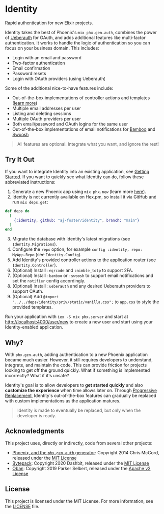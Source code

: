 # Identity

<!-- moduledoc -->

Rapid authentication for new Elixir projects.

Identity takes the best of Phoenix's `mix phx.gen.auth`, combines the power of [Ueberauth](https://github.com/ueberauth/ueberauth) for OAuth, and adds additional features like multi-factor authentication.
It works to handle the logic of authentication so you can focus on your business domain.
This includes:

* Login with an email and password
* Two-factor authentication
* Email confirmation
* Password resets
* Login with OAuth providers (using Ueberauth)

Some of the additional nice-to-have features include:

* Out-of-the-box implementations of controller actions and templates ([learn more](guides/progressive-replacement.md))
* Multiple email addresses per user
* Listing and deleting sessions
* Multiple OAuth providers per user
* Both email/password and OAuth logins for the same user
* Out-of-the-box implementations of email notifications for [Bamboo](https://hexdocs.pm/bamboo/) and [Swoosh](https://hexdocs.pm/swoosh/)

> All features are optional.
> Integrate what you want, and ignore the rest!

## Try It Out

If you want to integrate Identity into an existing application, see [Getting Started](docs/getting-started.md).
If you want to quickly see what Identity can do, follow these abbreviated instructions:

1. Generate a new Phoenix app using `mix phx.new` (learn more [here](https://hexdocs.pm/phoenix/Mix.Tasks.Phx.New.html)).
2. Identity is not currently available on Hex.pm, so install it via GitHub and run `mix deps.get`:

```elixir
def deps do
  [
    {:identity, github: "aj-foster/identity", branch: "main"}
  ]
end
```

3. Migrate the database with Identity's latest migrations (see `Identity.Migrations`).
4. Configure the `repo` option, for example `config :identity, repo: MyApp.Repo` (see `Identity.Config`).
5. Add Identity's provided controller actions to the application router (see `Identity.Controller`).
6. (Optional) Install `:eqrcode` and `:nimble_totp` to support 2FA.
7. (Optional) Install `:bamboo` or `:swoosh` to support email notifications and set the `notifier` config accordingly.
8. (Optional) Install `:ueberauth` and any desired Ueberauth providers to support OAuth.
9. (Optional) Add `@import "../../deps/identity/priv/static/vanilla.css";` to `app.css` to style the provided templates.

Run your application with `iex -S mix phx.server` and start at [http://localhost:4000/user/new](http://localhost:4000/user/new) to create a new user and start using your Identity-enabled application.

## Why?

With `phx.gen.auth`, adding authentication to a new Phoenix application became much easier.
However, it still requires developers to understand, integrate, and maintain the code.
This can provide friction for projects looking to get off the ground quickly.
What if something is implemented incorrectly?
What if it's unsafe?

Identity's goal is to allow developers to **get started quickly** and also **customize the experience** when time allows later on.
Through [Progressive Replacement](docs/progressive-replacement.md), Identity's out-of-the-box features can gradually be replaced with custom implementations as the application matures.

> Identity is made to eventually be replaced, but only when the developer is ready.

## Acknowledgments

This project uses, directly or indirectly, code from several other projects:

* [Phoenix, and the `phx.gen.auth` generator](https://github.com/phoenixframework/phoenix/tree/2b5556f246c41e0ea96a0f1d52ea54f24221d982/priv/templates/phx.gen.auth): Copyright 2014 Chris McCord, released under the [MIT License](https://github.com/phoenixframework/phoenix/blob/2b5556f246c41e0ea96a0f1d52ea54f24221d982/LICENSE.md)
* [Bytepack](https://github.com/dashbitco/bytepack_archive/tree/79f8e62149d020f2afcc501592ed399f7ce7a60b): Copyright 2020 Dashbit, released under the [MIT License](https://github.com/dashbitco/bytepack_archive/blob/79f8e62149d020f2afcc501592ed399f7ce7a60b/README.md#license)
* [Oban](https://github.com/sorentwo/oban/tree/9b4861354f0189d548f4d5cd89273bc98f8eaede): Copyright 2019 Parker Selbert, released under the [Apache v2 License](https://github.com/sorentwo/oban/blob/9b4861354f0189d548f4d5cd89273bc98f8eaede/LICENSE.txt)

## License

This project is licensed under the MIT License.
For more information, see the [LICENSE](LICENSE) file.
